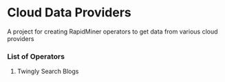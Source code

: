 Cloud Data Providers
=============================

A  project for creating RapidMiner operators to get data from various cloud providers 



### List of Operators 
1. Twingly Search Blogs 

